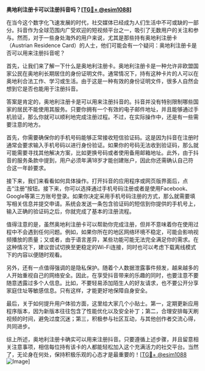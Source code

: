 **奥地利注册卡可以注册抖音吗？[[TG💪+ @esim1088](https://t.me/s/esim1088)]**

在当今这个数字化飞速发展的时代，社交媒体已经成为人们生活中不可或缺的一部分。抖音作为全球范围内广受欢迎的短视频平台之一，吸引了无数用户的关注和参与。然而，对于一些身处海外的用户来说，尤其是那些持有奥地利注册卡（Austrian Residence Card）的人士，他们可能会有一个疑问：奥地利注册卡是否可以用来注册抖音呢？

首先，让我们来了解一下什么是奥地利注册卡。奥地利注册卡是一种允许非欧盟国家公民在奥地利长期居住的身份证明文件。通常情况下，持有这种卡片的人可以在奥地利合法工作、学习或生活。由于这是一种有效的身份证明文件，很多人自然会想到它是否也能用于注册抖音。

答案是肯定的，奥地利注册卡是可以用来注册抖音的。抖音并没有特别限制哪些国家的居民不能使用其服务。只要你拥有一个有效的电子邮件地址，并且能够通过手机验证，那么你就可以顺利地完成注册过程。不过，在实际操作中，还是有一些需要注意的地方。

首先，你需要确保你的手机号码能够正常接收短信验证码。这是因为抖音在注册时通常会要求输入手机号码以进行身份验证。如果你的号码无法收到验证码，那么就可能需要寻找其他解决方案，比如更换号码或者使用备用邮箱地址。此外，由于抖音的服务条款中提到，用户必须年满18岁才能创建账户，因此你还需确认自己符合这一年龄要求。

接下来，我们来看看如何具体操作。打开抖音的应用程序或网页版界面后，点击“注册”按钮。接下来，你可以选择通过手机号码注册或者是使用Facebook、Google等第三方账号登录。如果你决定采用手机号码注册的方式，那么就需要填写相关信息并提交申请。系统会发送一条包含验证码的短信到你提供的手机号上，输入正确的验证码之后，你就完成了基本的注册流程。

值得注意的是，虽然奥地利注册卡可以帮助你完成注册，但并不意味着你在使用过程中不会遇到任何问题。例如，如果你所在的地区网络环境不稳定，可能会影响视频播放的质量；又或者，由于语言差异，某些功能可能无法完全满足你的需求。在这种情况下，建议尝试切换至更稳定的Wi-Fi连接，同时也可以考虑下载离线模式下的内容以便随时观看。

另外，还有一点值得强调的是隐私保护。随着个人数据泄露事件频发，越来越多的人开始重视自己的网络安全。因此，在享受抖音带来的乐趣的同时，也要注意不要随意透露过多个人信息。比如，不要轻易添加陌生人的好友请求，也不要公开分享家庭住址等敏感信息。只有这样，才能更好地保障自身安全。

最后，关于如何提升用户体验方面，这里给大家几个小贴士。第一，定期更新应用程序版本，因为新版本往往包含了性能优化以及安全补丁；第二，合理安排每天刷视频的时间，避免过度沉迷；第三，积极参与社区互动，与其他创作者交流心得，共同进步。

综上所述，奥地利注册卡确实可以用来注册抖音。只要遵循上述步骤，并且留意相关注意事项，相信每位持有该卡的人都能轻松加入这个充满活力的社交平台。当然了，无论身在何处，保持积极乐观的心态才是最重要的！[[TG💪+ @esim1088](https://t.me/s/esim1088) ![Image](https://i.postimg.cc/4NQfJmqS/Snipaste-2025-05-13-00-14-12.png)]